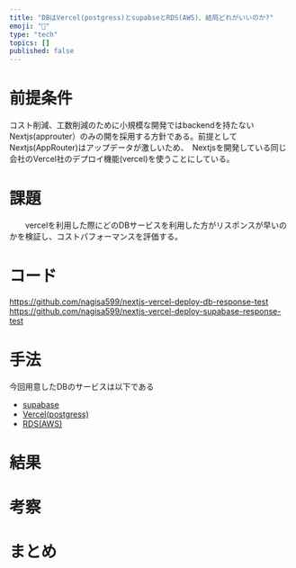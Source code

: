 ```yaml
---
title: "DBはVercel(postgress)とsupabseとRDS(AWS)、結局どれがいいのか?"
emoji: "🐷"
type: "tech"
topics: []
published: false
---
```


# 前提条件
コスト削減、工数削減のために小規模な開発ではbackendを持たないNextjs(approuter）のみの開を採用する方針である。前提としてNextjs(AppRouter)はアップデータが激しいため、　Nextjsを開発している同じ会社のVercel社のデプロイ機能(vercel)を使うことにしている。
# 課題
　　vercelを利用した際にどのDBサービスを利用した方がリスポンスが早いのかを検証し、コストパフォーマンスを評価する。
# コード
https://github.com/nagisa599/nextjs-vercel-deploy-db-response-test
https://github.com/nagisa599/nextjs-vercel-deploy-supabase-response-test
# 手法
今回用意したDBのサービスは以下である
- [supabase](https://supabase.com/)
- [Vercel(postgress)](https://vercel.com/docs/storage/vercel-postgres)
- [RDS(AWS)](https://aws.amazon.com/jp/rds/)


# 結果

# 考察

# まとめ
